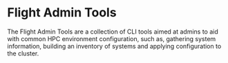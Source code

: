 # Flight Admin Tools

The Flight Admin Tools are a collection of CLI tools aimed at admins to aid with common HPC environment configuration, such as, gathering system information, building an inventory of systems and applying configuration to the cluster. 

